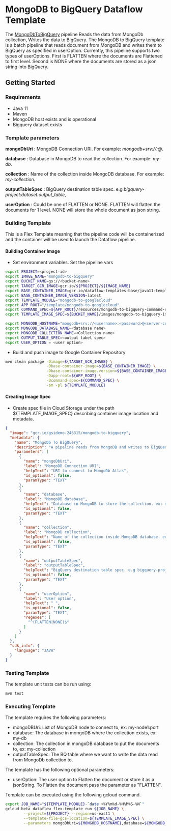 # MongoDB to BigQuery Dataflow Template

The [MongoDbToBigQuery](../../src/main/java/com/google/cloud/teleport/v2/mongodb/templates/MongoDbToBigQuery.java) pipeline Reads the data from MongoDb collection, Writes the data to BigQuery.
The MongoDB to BigQuery template is a batch pipeline that reads document from MongoDB and writes them to BigQuery as specified in userOption. Currently, this pipeline supports two types of userOptions. First is FLATTEN where the documents are Flattened to first level. Second is NONE where the documents are stored as a json string into BigQuery.
## Getting Started

### Requirements
* Java 11
* Maven
* MongoDB host exists and is operational
* Bigquery dataset exists

### Template parameters
**mongoDbUri** : MongoDB Connection URI. For example: _mongodb+srv://<username>:<password>@<server-connection-string>_.

**database** : Database in MongoDB to read the collection. For example: _my-db_.

**collection** : Name of the collection inside MongoDB database. For example: _my-collection_.

**outputTableSpec** : BigQuery destination table spec. e.g _bigquery-project:dataset.output_table_,

**userOption** : Could be one of FLATTEN or NONE. FLATTEN will flatten the documents for 1 level. NONE will store the whole document as json string.

### Building Template
This is a Flex Template meaning that the pipeline code will be containerized and the container will be used to launch the Dataflow pipeline.

#### Building Container Image
* Set environment variables.
  Set the pipeline vars
```sh
export PROJECT=<project-id>
export IMAGE_NAME="mongodb-to-bigquery"
export BUCKET_NAME=gs://<bucket-name>
export TARGET_GCR_IMAGE=gcr.io/${PROJECT}/${IMAGE_NAME}
export BASE_CONTAINER_IMAGE=gcr.io/dataflow-templates-base/java11-template-launcher-base
export BASE_CONTAINER_IMAGE_VERSION=latest
export TEMPLATE_MODULE="mongodb-to-googlecloud"
export APP_ROOT="/template/mongodb-to-googlecloud"
export COMMAND_SPEC=${APP_ROOT}/resources/mongodb-to-bigquery-command-spec.json
export TEMPLATE_IMAGE_SPEC=${BUCKET_NAME}/images/mongodb-to-bigquery-image-spec.json

export MONGODB_HOSTNAME="mongodb+srv://<username>:<password>@<server-connection-string>"
export MONGODB_DATABASE_NAME=<database name>
export MONGODB_COLLECTION_NAME=<Collection name>
export OUTPUT_TABLE_SPEC=<output tabel spec>
export USER_OPTION = <user option>

```

* Build and push image to Google Container Repository
```sh
mvn clean package -Dimage=${TARGET_GCR_IMAGE} \
                  -Dbase-container-image=${BASE_CONTAINER_IMAGE} \
                  -Dbase-container-image.version=${BASE_CONTAINER_IMAGE_VERSION} \
                  -Dapp-root=${APP_ROOT} \
                  -Dcommand-spec=${COMMAND_SPEC} \
                  -am -pl ${TEMPLATE_MODULE}
```

#### Creating Image Spec

* Create spec file in Cloud Storage under the path ${TEMPLATE_IMAGE_SPEC} describing container image location and metadata.
```json
{
  "image": "gcr.io/gsidemo-246315/mongodb-to-bigquery",
  "metadata": {
    "name": "MongoDb To BigQuery",
    "description": "A pipeline reads from MongoDB and writes to BigQuery.",
    "parameters": [
      {
        "name": "mongoDbUri",
        "label": "MongoDB Connection URI",
        "helpText": "URI to connect to MongoDb Atlas",
        "is_optional": false,
        "paramType": "TEXT"
      },
      {
        "name": "database",
        "label": "MongoDB database",
        "helpText": "Database in MongoDB to store the collection. ex: my-db.",
        "is_optional": false,
        "paramType": "TEXT"
      },
      {
        "name": "collection",
        "label": "MongoDB collection",
        "helpText": "Name of the collection inside MongoDB database. ex: my-collection.",
        "is_optional": false,
        "paramType": "TEXT"
      },
      {
        "name": "outputTableSpec",
        "label": "outputTableSpec",
        "helpText": "BigQuery destination table spec. e.g bigquery-project:dataset.output_table",
        "is_optional": false,
        "paramType": "TEXT"
      },
      {
        "name": "userOption",
        "label": "User option",
        "helpText": " ",
        "is_optional": false,
        "paramType": "TEXT",
        "regexes": [
          "^(FLATTEN|NONE)$"
        ]
      }
    ]
  },
  "sdk_info": {
    "language": "JAVA"
  }
}


```

### Testing Template

The template unit tests can be run using:
```sh
mvn test
```

### Executing Template

The template requires the following parameters:
* mongoDBUri: List of MongoDB node to connect to, ex: my-node1:port
* database: The database in mongoDB where the collection exists, ex: my-db
* collection: The collection in mongoDB database to put the documents to, ex: my-collection
* outputTableSpec: The BQ table where we want to write the data read from MongoDb collection to.

The template has the following optional parameters:
* userOption: The user option to Flatten the document or store it as a jsonString. To Flatten the document pass the parameter as "FLATTEN".

Template can be executed using the following gcloud command.
```sh
export JOB_NAME="${TEMPLATE_MODULE}-`date +%Y%m%d-%H%M%S-%N`"
gcloud beta dataflow flex-template run ${JOB_NAME} \
        --project=${PROJECT} --region=us-east1 \
        --template-file-gcs-location=${TEMPLATE_IMAGE_SPEC} \
        --parameters mongoDbUri=${MONGODB_HOSTNAME},database=${MONGODB_DATABASE_NAME},collection=${MONGODB_COLLECTION_NAME},outputTableSpec=${OUTPUT_TABLE_SPEC},userOption=${USER_OPTION}
```
